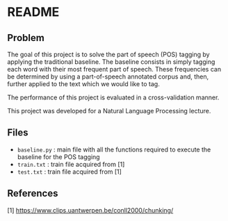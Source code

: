 README
=======

## Problem

The goal of this project is to solve the part of speech (POS) tagging by applying the traditional baseline.
The baseline consists in simply tagging each word with their most frequent part of speech.
These frequencies can be determined by using a part-of-speech annotated corpus and, then,
further applied to the text which we would like to tag.

The performance of this project is evaluated in a cross-validation manner.

This project was developed for a Natural Language Processing lecture.

## Files

* `baseline.py` : main file with all the functions required to execute the baseline for the POS tagging
* `train.txt` : train file acquired from [1]
* `test.txt` : train file acquired from [1]

## References

[1] https://www.clips.uantwerpen.be/conll2000/chunking/